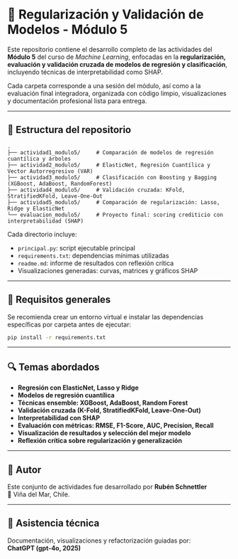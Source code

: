 # 🧠 Regularización y Validación de Modelos - Módulo 5

Este repositorio contiene el desarrollo completo de las actividades del **Módulo 5** del curso de *Machine Learning*, enfocadas en la **regularización, evaluación y validación cruzada de modelos de regresión y clasificación**, incluyendo técnicas de interpretabilidad como SHAP.

Cada carpeta corresponde a una sesión del módulo, así como a la evaluación final integradora, organizada con código limpio, visualizaciones y documentación profesional lista para entrega.

---

## 📂 Estructura del repositorio

```
.
├── actividad1_modulo5/     # Comparación de modelos de regresión cuantílica y árboles
├── actividad2_modulo5/     # ElasticNet, Regresión Cuantílica y Vector Autorregresivo (VAR)
├── actividad3_modulo5/     # Clasificación con Boosting y Bagging (XGBoost, AdaBoost, RandomForest)
├── actividad4_modulo5/     # Validación cruzada: KFold, StratifiedKFold, Leave-One-Out
├── actividad5_modulo5/     # Comparación de regularización: Lasso, Ridge y ElasticNet
└── evaluacion_modulo5/     # Proyecto final: scoring crediticio con interpretabilidad (SHAP)
```

Cada directorio incluye:
- `principal.py`: script ejecutable principal
- `requirements.txt`: dependencias mínimas utilizadas
- `readme.md`: informe de resultados con reflexión crítica
- Visualizaciones generadas: curvas, matrices y gráficos SHAP

---

## 🚀 Requisitos generales

Se recomienda crear un entorno virtual e instalar las dependencias específicas por carpeta antes de ejecutar:

```bash
pip install -r requirements.txt
```

---

## 🔍 Temas abordados

- **Regresión con ElasticNet, Lasso y Ridge**
- **Modelos de regresión cuantílica**
- **Técnicas ensemble: XGBoost, AdaBoost, Random Forest**
- **Validación cruzada (K-Fold, StratifiedKFold, Leave-One-Out)**
- **Interpretabilidad con SHAP**
- **Evaluación con métricas: RMSE, F1-Score, AUC, Precision, Recall**
- **Visualización de resultados y selección del mejor modelo**
- **Reflexión crítica sobre regularización y generalización**

---

## 👤 Autor

Este conjunto de actividades fue desarrollado por **Rubén Schnettler**  
📍 Viña del Mar, Chile.

---

## 🤖 Asistencia técnica

Documentación, visualizaciones y refactorización guiadas por:  
**ChatGPT (gpt-4o, 2025)**
